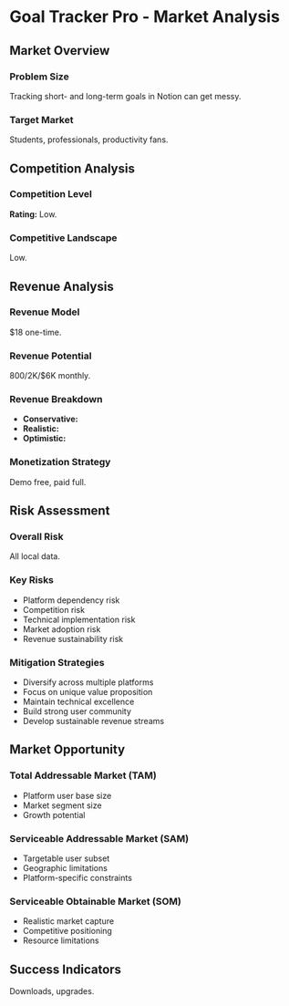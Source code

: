 # Goal Tracker Pro - Market Analysis

## Market Overview

### Problem Size
Tracking short- and long-term goals in Notion can get messy.

### Target Market
Students, professionals, productivity fans.

## Competition Analysis

### Competition Level
**Rating:** Low.

### Competitive Landscape
Low.

## Revenue Analysis

### Revenue Model
$18 one-time.

### Revenue Potential
$800/$2K/$6K monthly.

### Revenue Breakdown
- **Conservative:** 
- **Realistic:** 
- **Optimistic:** 

### Monetization Strategy
Demo free, paid full.

## Risk Assessment

### Overall Risk
All local data.

### Key Risks
- Platform dependency risk
- Competition risk
- Technical implementation risk
- Market adoption risk
- Revenue sustainability risk

### Mitigation Strategies
- Diversify across multiple platforms
- Focus on unique value proposition
- Maintain technical excellence
- Build strong user community
- Develop sustainable revenue streams

## Market Opportunity

### Total Addressable Market (TAM)
- Platform user base size
- Market segment size
- Growth potential

### Serviceable Addressable Market (SAM)
- Targetable user subset
- Geographic limitations
- Platform-specific constraints

### Serviceable Obtainable Market (SOM)
- Realistic market capture
- Competitive positioning
- Resource limitations

## Success Indicators
Downloads, upgrades.

